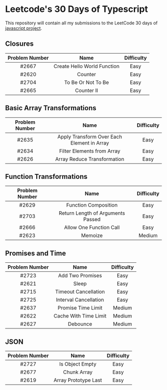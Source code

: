 # Leetcode's 30 Days of Typescript

This repository will contain all my submissions to the LeetCode 30 days of [javascript project](https://leetcode.com/studyplan/30-days-of-javascript/).

## Closures

| Problem Number |            Name             | Difficulty |
| :------------: | :-------------------------: | :--------: |
|     #2667      | Create Hello World Function |    Easy    |
|     #2620      |           Counter           |    Easy    |
|     #2704      |     To Be Or Not To Be      |    Easy    |
|     #2665      |         Counter II          |    Easy    |

## Basic Array Transformations

| Problem Number |                    Name                    | Difficulty |
| :------------: | :----------------------------------------: | :--------: |
|     #2635      | Apply Transform Over Each Element in Array |    Easy    |
|     #2634      |         Filter Elements from Array         |    Easy    |
|     #2626      |        Array Reduce Transformation         |    Easy    |

## Function Transformations

| Problem Number |               Name                | Difficulty |
| :------------: | :-------------------------------: | :--------: |
|     #2629      |       Function Composition        |    Easy    |
|     #2703      | Return Length of Arguments Passed |    Easy    |
|     #2666      |      Allow One Function Call      |    Easy    |
|     #2623      |              Memoize              |   Medium   |

## Promises and Time

| Problem Number |         Name          | Difficulty |
| :------------: | :-------------------: | :--------: |
|     #2723      |   Add Two Promises    |    Easy    |
|     #2621      |         Sleep         |    Easy    |
|     #2715      | Timeout Cancellation  |    Easy    |
|     #2725      | Interval Cancellation |    Easy    |
|     #2637      |  Promise Time Limit   |   Medium   |
|     #2622      | Cache With Time Limit |   Medium   |
|     #2627      |       Debounce        |   Medium   |

## JSON

| Problem Number |         Name         | Difficulty |
| :------------: | :------------------: | :--------: |
|     #2727      |   Is Object Empty    |    Easy    |
|     #2677      |     Chunk Array      |    Easy    |
|     #2619      | Array Prototype Last |    Easy    |

